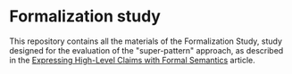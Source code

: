 # Formalization study
This repository contains all the materials of the Formalization Study, study designed for the evaluation of the "super-pattern" approach, as described in the [Expressing High-Level Claims with Formal Semantics](http://doi.acm.org?doi=3460210.3493561) article.

